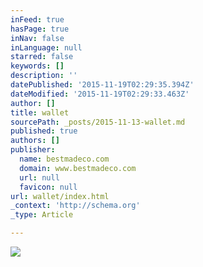 ```yaml
---
inFeed: true
hasPage: true
inNav: false
inLanguage: null
starred: false
keywords: []
description: ''
datePublished: '2015-11-19T02:29:35.394Z'
dateModified: '2015-11-19T02:29:33.463Z'
author: []
title: wallet
sourcePath: _posts/2015-11-13-wallet.md
published: true
authors: []
publisher:
  name: bestmadeco.com
  domain: www.bestmadeco.com
  url: null
  favicon: null
url: wallet/index.html
_context: 'http://schema.org'
_type: Article

---
```

![](https://d16ied5lkagwqa.cloudfront.net/image/upload/t_featured_slide_d/BMC_092115_0425_lv2tfe.jpg)